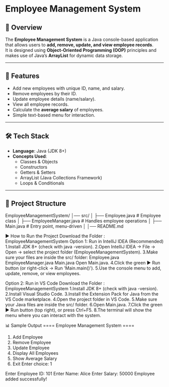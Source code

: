 # Employee Management System

## 📌 Overview
The **Employee Management System** is a Java console-based application that allows users to **add, remove, update, and view employee records**.  
It is designed using **Object-Oriented Programming (OOP)** principles and makes use of Java’s **ArrayList** for dynamic data storage.

---

## 🚀 Features
- Add new employees with unique ID, name, and salary.
- Remove employees by their ID.
- Update employee details (name/salary).
- View all employee records.
- Calculate the **average salary** of employees.
- Simple text-based menu for interaction.

---

## 🛠️ Tech Stack
- **Language**: Java (JDK 8+)
- **Concepts Used**:
  - Classes & Objects
  - Constructors
  - Getters & Setters
  - ArrayList (Java Collections Framework)
  - Loops & Conditionals

---

## 📂 Project Structure
EmployeeManagementSystem/
│── src/
│ ├── Employee.java # Employee class 
│ ├── EmployeeManager.java # Handles employee operations
│ ├── Main.java # Entry point, menu-driven
│
│── README.md


▶️ How to Run the Project
Download the Folder : EmployeeManagementSystem
Option 1: Run in IntelliJ IDEA (Recommended)
1.Install JDK 8+ (check with java -version).
2.Open IntelliJ IDEA → File → Open → select the project folder (EmployeeManagementSystem).
3.Make sure your files are inside the src/ folder:
                                      Employee.java
                                      EmployeeManager.java
                                      Main.java
                                      Open Main.java.
4.Click the green ▶️ Run button (or right-click → Run 'Main.main()').
5.Use the console menu to add, update, remove, or view employees.


Option 2: Run in VS Code
Download the Folder : EmployeeManagementSystem
1.Install JDK 8+ (check with java -version).
2.Install Visual Studio Code.
3.Install the Extension Pack for Java from the VS Code marketplace.
4.Open the project folder in VS Code.
5.Make sure your Java files are inside the src/ folder.
6.Open Main.java.
7.Click the green ▶️ Run button (top right), or press Ctrl+F5.
8.The terminal will show the menu where you can interact with the system.

📊 Sample Output
==== Employee Management System ====
1. Add Employee
2. Remove Employee
3. Update Employee
4. Display All Employees
5. Show Average Salary
6. Exit
Enter choice: 1

Enter Employee ID: 101
Enter Name: Alice
Enter Salary: 50000
Employee added successfully!
